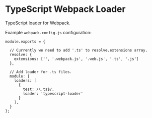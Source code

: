 # TypeScript Webpack Loader

TypeScript loader for Webpack.

Example `webpack.config.js` configuration:

    module.exports = {

      // Currently we need to add '.ts' to resolve.extensions array.
      resolve: {
        extensions: ['', '.webpack.js', '.web.js', '.ts', '.js']
      },

      // Add loader for .ts files.
      module: {
        loaders: [
          {
            test: /\.ts$/,
            loader: 'typescript-loader'
          }
        ],
      }
    };
